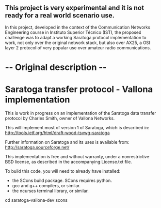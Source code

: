 ## This project is very experimental and it is not ready for a real world scenario use.
In this project, developed in the context of the Communication Networks Engineering course in Instituto Superior Técnico (IST), the proposed challenge was to adapt a working Saratoga protocol implementation to work, not only over the original network stack, but also over AX25, a OSI layer 2 protocol of very popular use over amateur radio communications.


-- Original description --
===================================================
Saratoga transfer protocol - Vallona implementation
===================================================

This is work in progress on an implementation of the
Saratoga data transfer protocol by Charles Smith,
owner of Vallona Networks.

This will implement most of version 1 of Saratoga,
which is described in:
http://tools.ietf.org/html/draft-wood-tsvwg-saratoga

Further information on Saratoga and its uses is
available from:
http://saratoga.sourceforge.net/

This implementation is free and without warranty,
under a nonrestrictive BSD license, as described in
the accompanying License.txt file.

To build this code, you will need to already have
installed:
- the SCons build package. SCons requires python.
- gcc and g++ compilers, or similar.
- the ncurses terminal library, or similar.

cd saratoga-vallona-dev
scons
